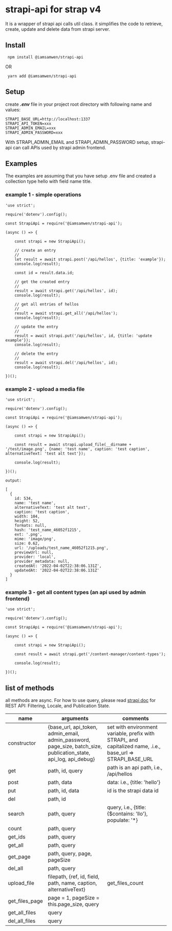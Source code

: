 # strapi-api for strap v4

It is a wrapper of strapi api calls util class. it simplifies the code to retrieve, create, update and delete data from strapi server. 

## Install

     npm install @iamsamwen/strapi-api

OR

     yarn add @iamsamwen/strapi-api


## Setup 

create ***.env*** file in your project root directory with following name and values:

```
STRAPI_BASE_URL=http://localhost:1337
STRAPI_API_TOKEN=xxx
STRAPI_ADMIN_EMAIL=xxx
STRAPI_ADMIN_PASSWORD=xxx
```

With STRAPI_ADMIN_EMAIL and STRAPI_ADMIN_PASSWORD setup, strapi-api can call APIs used by strapi admin frontend.

## Examples

The examples are assuming that you have setup .env file and created a collection type hello with field name title.

### example 1 - simple operations

```
'use strict';

require('dotenv').config();

const StrapiApi = require('@iamsamwen/strapi-api');

(async () => {

    const strapi = new StrapiApi();

    // create an entry
    //
    let result = await strapi.post('/api/hellos', {title: 'example'});
    console.log(result);

    const id = result.data.id;

    // get the created entry
    //
    result = await strapi.get('/api/hellos', id);
    console.log(result);

    // get all entries of hellos
    //
    result = await strapi.get_all('/api/hellos');
    console.log(result);

    // update the entry
    //
    result = await strapi.put('/api/hellos', id, {title: 'update example'});
    console.log(result);

    // delete the entry
    //
    result = await strapi.del('/api/hellos', id);
    console.log(result);

})();

```

### example 2 - upload a media file

```
'use strict';

require('dotenv').config();

const StrapiApi = require('@iamsamwen/strapi-api');

(async () => {

    const strapi = new StrapiApi();

    const result = await strapi.upload_file(__dirname + '/test/image.png', {name: 'test name', caption: 'test caption', alternativeText: 'test alt text'});

    console.log(result);

})();

output:

[
  {
    id: 534,
    name: 'test name',
    alternativeText: 'test alt text',
    caption: 'test caption',
    width: 104,
    height: 52,
    formats: null,
    hash: 'test_name_46052f1215',
    ext: '.png',
    mime: 'image/png',
    size: 0.62,
    url: '/uploads/test_name_46052f1215.png',
    previewUrl: null,
    provider: 'local',
    provider_metadata: null,
    createdAt: '2022-04-02T22:38:06.131Z',
    updatedAt: '2022-04-02T22:38:06.131Z'
  }
]
```


### example 3 - get all content types (an api used by admin frontend)

```
'use strict';

require('dotenv').config();

const StrapiApi = require('@iamsamwen/strapi-api');

(async () => {

    const strapi = new StrapiApi();

    const result = await strapi.get('/content-manager/content-types');

    console.log(result);

})();

```

## list of methods

all methods are async. For how to use query, please read <a href="https://docs.strapi.io/developer-docs/latest/developer-resources/database-apis-reference/rest/filtering-locale-publication.html#filtering">strapi doc</a> for REST API: Filtering, Locale, and Publication State.


| name           | arguments   | comments |
| -------------- | ------------------------------------------------------------ |------------------------------------------------------------|
| constructor| {base_url, api_token, admin_email, admin_password, page_size, batch_size, publication_state, api_log, api_debug} | set with environment variable, prefix with STRAPI_ and capitalized name, .i.e., base_url => STRAPI_BASE_URL |
|get|path, id, query| path is an api path, i.e., /api/hellos|
|post|path, data|data: i.e., {title: 'hello'}|
|put|path, id, data|id is the strapi data id|
|del|path, id||
|search|path, query|query, i.e., {title: {$contains: 'llo'}, populate: '*}|
|count|path, query||
|get_ids|path, query||
|get_all|path, query||
|get_page|path, query, page, pageSize||
|del_all|path, query||
|upload_file|filepath, {ref, id, field, path, name, caption, alternativeText}|get_files_count|query||
|get_files_page|page = 1, pageSize = this.page_size, query||
|get_all_files|query||
|del_all_files|query||
